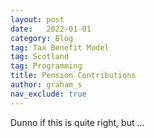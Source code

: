 ```yaml
---
layout: post
date:   2022-01-01
category: Blog
tag: Tax Benefit Model
tag: Scotland
tag: Programming
title: Pension Contributions
author: graham_s
nav_exclude: true
---
```


Dunno if this is quite right, but ... 

<!--more-->


